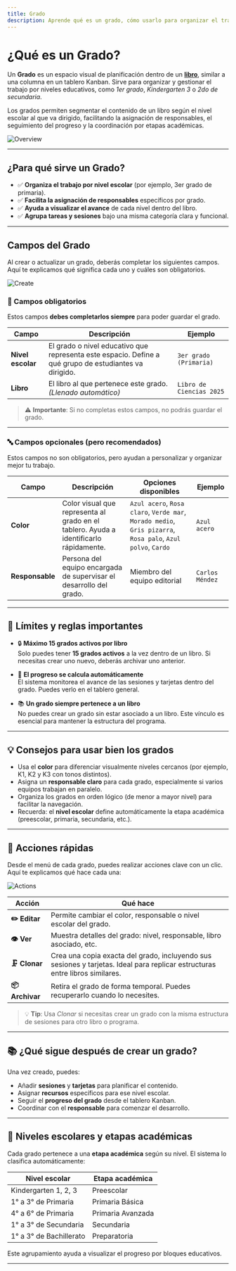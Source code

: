 ```yaml
---
title: Grado
description: Aprende qué es un grado, cómo usarlo para organizar el trabajo dentro de un libro y qué opciones tienes.
---
```


# ¿Qué es un Grado?

Un **Grado** es un espacio visual de planificación dentro de un **[libro]**, similar a una columna en un tablero Kanban. Sirve para organizar y gestionar el trabajo por niveles educativos, como _1er grado_, _Kindergarten 3_ o _2do de secundaria_.

Los grados permiten segmentar el contenido de un libro según el nivel escolar al que va dirigido, facilitando la asignación de responsables, el seguimiento del progreso y la coordinación por etapas académicas.

![Overview](/images/en/projects/grade/overview.webp)

---

## ¿Para qué sirve un Grado?

- ✅ **Organiza el trabajo por nivel escolar** (por ejemplo, 3er grado de primaria).
- ✅ **Facilita la asignación de responsables** específicos por grado.
- ✅ **Ayuda a visualizar el avance** de cada nivel dentro del libro.
- ✅ **Agrupa tareas y sesiones** bajo una misma categoría clara y funcional.

---

## Campos del Grado

Al crear o actualizar un grado, deberás completar los siguientes campos. Aquí te explicamos qué significa cada uno y cuáles son obligatorios.

![Create](/images/en/projects/grade/create.webp)

### 📌 Campos obligatorios

Estos campos **debes completarlos siempre** para poder guardar el grado.

| Campo             | Descripción                                                                                            | Ejemplo                  |
| ----------------- | ------------------------------------------------------------------------------------------------------ | ------------------------ |
| **Nivel escolar** | El grado o nivel educativo que representa este espacio. Define a qué grupo de estudiantes va dirigido. | `3er grado (Primaria)`   |
| **Libro**         | El libro al que pertenece este grado. _(Llenado automático)_                                           | `Libro de Ciencias 2025` |

> ⚠️ **Importante**: Si no completas estos campos, no podrás guardar el grado.

---

### 🔤 Campos opcionales (pero recomendados)

Estos campos no son obligatorios, pero ayudan a personalizar y organizar mejor tu trabajo.

| Campo           | Descripción                                                                            | Opciones disponibles                                                                                        | Ejemplo         |
| --------------- | -------------------------------------------------------------------------------------- | ----------------------------------------------------------------------------------------------------------- | --------------- |
| **Color**       | Color visual que representa al grado en el tablero. Ayuda a identificarlo rápidamente. | `Azul acero`, `Rosa claro`, `Verde mar`, `Morado medio`, `Gris pizarra`, `Rosa palo`, `Azul polvo`, `Cardo` | `Azul acero`    |
| **Responsable** | Persona del equipo encargada de supervisar el desarrollo del grado.                    | Miembro del equipo editorial                                                                                | `Carlos Méndez` |

---

## 📏 Límites y reglas importantes

- 🔒 **Máximo 15 grados activos por libro**  
  Solo puedes tener **15 grados activos** a la vez dentro de un libro. Si necesitas crear uno nuevo, deberás archivar uno anterior.

- 🔄 **El progreso se calcula automáticamente**  
  El sistema monitorea el avance de las sesiones y tarjetas dentro del grado. Puedes verlo en el tablero general.

- 📚 **Un grado siempre pertenece a un libro**  
  No puedes crear un grado sin estar asociado a un libro. Este vínculo es esencial para mantener la estructura del programa.

---

## 💡 Consejos para usar bien los grados

- Usa el **color** para diferenciar visualmente niveles cercanos (por ejemplo, K1, K2 y K3 con tonos distintos).
- Asigna un **responsable claro** para cada grado, especialmente si varios equipos trabajan en paralelo.
- Organiza los grados en orden lógico (de menor a mayor nivel) para facilitar la navegación.
- Recuerda: el **nivel escolar** define automáticamente la etapa académica (preescolar, primaria, secundaria, etc.).

---

## 🚀 Acciones rápidas

Desde el menú de cada grado, puedes realizar acciones clave con un clic. Aquí te explicamos qué hace cada una:

![Actions](/images/en/projects/grade/actions.webp)

| Acción          | Qué hace                                                                                                                     |
| --------------- | ---------------------------------------------------------------------------------------------------------------------------- |
| **✏️ Editar**   | Permite cambiar el color, responsable o nivel escolar del grado.                                                             |
| **👁️ Ver**      | Muestra detalles del grado: nivel, responsable, libro asociado, etc.                                                         |
| **🗜️ Clonar**   | Crea una copia exacta del grado, incluyendo sus sesiones y tarjetas. Ideal para replicar estructuras entre libros similares. |
| **📦 Archivar** | Retira el grado de forma temporal. Puedes recuperarlo cuando lo necesites.                                                   |

> 💡 **Tip**: Usa _Clonar_ si necesitas crear un grado con la misma estructura de sesiones para otro libro o programa.

---

## 📚 ¿Qué sigue después de crear un grado?

Una vez creado, puedes:

- Añadir **sesiones** y **tarjetas** para planificar el contenido.
- Asignar **recursos** específicos para ese nivel escolar.
- Seguir el **progreso del grado** desde el tablero Kanban.
- Coordinar con el **responsable** para comenzar el desarrollo.

---

## 🧩 Niveles escolares y etapas académicas

Cada grado pertenece a una **etapa académica** según su nivel. El sistema lo clasifica automáticamente:

| Nivel escolar           | Etapa académica   |
| ----------------------- | ----------------- |
| Kindergarten 1, 2, 3    | Preescolar        |
| 1° a 3° de Primaria     | Primaria Básica   |
| 4° a 6° de Primaria     | Primaria Avanzada |
| 1° a 3° de Secundaria   | Secundaria        |
| 1° a 3° de Bachillerato | Preparatoria      |

Este agrupamiento ayuda a visualizar el progreso por bloques educativos.

---

[libro]: /projects/book/

<!--
## 🔗 Lectura recomendada

- [¿Qué es una guía de cómo hacerlo?](https://diataxis.fr/how-to-guides/) – Aprende a estructurar documentación práctica y efectiva.
-->

